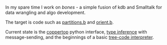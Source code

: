 In my spare time I work on _bones_ - a simple fusion of kdb and Smalltalk for data wrangling and algo development.

The target is code such as [partitions.b](https://github.com/DangerMouseB/coppertop-bones-demo/blob/main/bones/dm/linalg/partitions.bones) 
and [orient.b](https://github.com/DangerMouseB/coppertop-bones-demo/blob/main/bones/dm/linalg/orient.bones).

Current state is the [coppertop](https://github.com/coppertop-bones/coppertop) python interface, 
[type inference](https://github.com/coppertop-bones/dm/tree/main/jupyter/bones-ex/infer.ipynb) with 
message-sending, and the beginnings of a basic 
[tree-code interpreter](https://github.com/coppertop-bones/dm/tree/main/jupyter/bones-ex/execute.ipynb).
